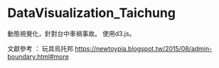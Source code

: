 # DataVisualization_Taichung
動態視覺化，針對台中車禍事故。
使用d3.js。

文獻參考 ：
玩具烏托邦 https://newtoypia.blogspot.tw/2015/08/admin-boundary.html#more
